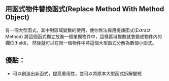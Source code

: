 ## 用函式物件替換函式(Replace Method With Method Object)

有一個大型函式，其中對區域變數的使用，使你無法採用提煉函式(Extract Method)
將這個函式獨立放進一個單獨物件中，這樣區域變數就會變成物件內的欄位(field)，
然後就可以在同一個物件中將這個大型函式分解為數個小函式。

## 優點：
* 可以創造出新函式，提高重用性，並可以將原本大型函式拆解變短





